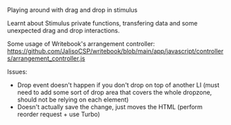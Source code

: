 Playing around with drag and drop in stimulus

Learnt about Stimulus private functions, transfering data and some unexpected drag and drop interactions.

Some usage of Writebook's arrangement controller:
https://github.com/JalisoCSP/writebook/blob/main/app/javascript/controllers/arrangement_controller.js

Issues:
* Drop event doesn't happen if you don't drop on top of another LI (must need to add some sort of drop area that covers the whole dropzone, should not be relying on each element)
* Doesn't actually save the change, just moves the HTML (perform reorder request + use Turbo)
